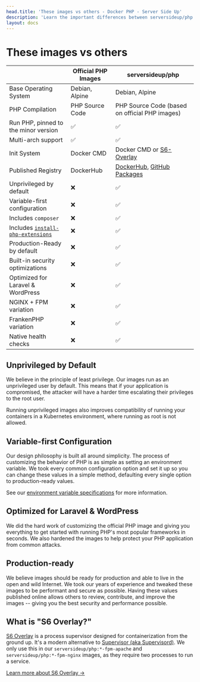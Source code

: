 ```yaml
---
head.title: 'These images vs others - Docker PHP - Server Side Up'
description: 'Learn the important differences between serversideup/php and other PHP images.'
layout: docs
---
```


# These images vs others

| | **Official PHP Images** |**serversideup/php** |
|-------------------------|-------------------------|---------------------|
| Base Operating System | Debian, Alpine | Debian, Alpine |
| PHP Compilation | PHP Source Code | PHP Source Code (based on official PHP images) |
| Run PHP, pinned to the minor version | ✅ | ✅ |
| Multi-arch support | ✅ | ✅ |
| Init System | Docker CMD | Docker CMD or [S6-Overlay](https://github.com/just-containers/s6-overlay) |
| Published Registry| DockerHub | [DockerHub](https://hub.docker.com/r/serversideup/php), [GitHub Packages](https://github.com/serversideup/docker-php/pkgs/container/php) |
| Unprivileged by default | ❌ | ✅ |
| Variable-first configuration | ❌ | ✅ |
| Includes `composer` | ❌ | ✅ |
| Includes [`install-php-extensions`](https://github.com/mlocati/docker-php-extension-installer) | ❌ | ✅ |
| Production-Ready by default| ❌ | ✅ |
| Built-in security optimizations | ❌ | ✅ |
| Optimized for Laravel & WordPress| ❌ | ✅ |
| NGINX + FPM variation| ❌ | ✅ |
| FrankenPHP variation| ❌ | ✅ |
| Native health checks | ❌ | ✅ |

## Unprivileged by Default
We believe in the principle of least privilege. Our images run as an unprivileged user by default. This means that if your application is compromised, the attacker will have a harder time escalating their privileges to the root user.

Running unprivileged images also improves compatibility of running your containers in a Kubernetes environment, where running as root is not allowed.

## Variable-first Configuration
Our design philosophy is built all around simplicity. The process of customizing the behavior of PHP is as simple as setting an environment variable. We took every common configuration option and set it up so you can change these values in a simple method, defaulting every single option to production-ready values.

See our [environment variable specifications](/docs/reference/environment-variable-specification) for more information.

## Optimized for Laravel & WordPress
We did the hard work of customizing the official PHP image and giving you everything to get started with running PHP's most popular frameworks in seconds. We also hardened the images to help protect your PHP application from common attacks.

## Production-ready
We believe images should be ready for production and able to live in the open and wild Internet. We took our years of experience and tweaked these images to be performant and secure as possible. Having these values published online allows others to review, contribute, and improve the images -- giving you the best security and performance possible.

## What is "S6 Overlay?"
[S6 Overlay](https://github.com/just-containers/s6-overlay) is a process supervisor designed for containerization from the ground up. It's a modern alternative to [Supervisor (aka Supervisord)](https://supervisord.org/). We only use this in our `serversideup/php:*-fpm-apache` and `serversideup/php:*-fpm-nginx` images, as they require two processes to run a service.

[Learn more about S6 Overlay →](/docs/guide/using-s6-overlay)